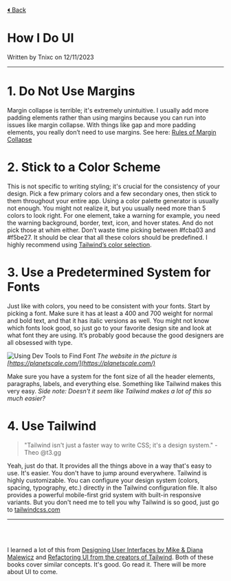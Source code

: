 [⏴ Back](/)

# How I Do UI

Written by Tnixc on 12/11/2023

---

# 1. Do Not Use Margins

Margin collapse is terrible; it's extremely unintuitive. I usually add more padding elements rather than using margins because you can run into issues like margin collapse. With things like gap and more padding elements, you really don’t need to use margins. See here: [Rules of Margin Collapse](https://www.joshwcomeau.com/css/rules-of-margin-collapse/)

# 2. Stick to a Color Scheme

This is not specific to writing styling; it's crucial for the consistency of your design. Pick a few primary colors and a few secondary ones, then stick to them throughout your entire app. Using a color palette generator is usually not enough. You might not realize it, but you usually need more than 5 colors to look right. For one element, take a warning for example, you need the warning background, border, text, icon, and hover states. And do not pick those at whim either. Don’t waste time picking between #fcba03 and #f5be27. It should be clear that all these colors should be predefined. I highly recommend using [Tailwind’s color selection](https://tailwindcss.com/docs/customizing-colors).

# 3. Use a Predetermined System for Fonts

Just like with colors, you need to be consistent with your fonts. Start by picking a font. Make sure it has at least a 400 and 700 weight for normal and bold text, and that it has italic versions as well. You might not know which fonts look good, so just go to your favorite design site and look at what font they are using. It’s probably good because the good designers are all obsessed with type.

![Using Dev Tools to Find Font](https://lex-img-p.s3.us-west-2.amazonaws.com/img/f5760c82-f3de-40b8-8f39-8c3f42d9b25a-RackMultipart20231113-92-axr891.png)
_The website in the picture is [https://planetscale.com/](https://planetscale.com/)_

Make sure you have a system for the font size of all the header elements, paragraphs, labels, and everything else. Something like Tailwind makes this very easy. _Side note: Doesn't it seem like Tailwind makes a lot of this so much easier?_

# 4. Use Tailwind

> "Tailwind isn't just a faster way to write CSS; it's a design system." 
> \- Theo @t3.gg

Yeah, just do that. It provides all the things above in a way that's easy to use. It's easier. You don't have to jump around everywhere. Tailwind is highly customizable. You can configure your design system (colors, spacing, typography, etc.) directly in the Tailwind configuration file. It also provides a powerful mobile-first grid system with built-in responsive variants. But you don't need me to tell you why Tailwind is so good, just go to [tailwindcss.com](https://tailwindcss.com)

---

<br>
<br>

I learned a lot of this from [Designing User Interfaces by Mike & Diana Malewicz](https://www.designingui.com/) and [Refactoring UI from the creators of Tailwind](https://www.refactoringui.com/). Both of these books cover similar concepts. It's good. Go read it. There will be more about UI to come.
